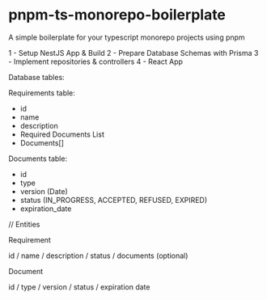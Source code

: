 # pnpm-ts-monorepo-boilerplate

A simple boilerplate for your typescript monorepo projects using pnpm


1 - Setup NestJS App & Build
2 - Prepare Database Schemas with Prisma
3 - Implement repositories & controllers
4 - React App

Database tables:

Requirements table:

- id
- name
- description
- Required Documents List
- Documents[]


Documents table:
- id
- type
- version (Date)
- status (IN_PROGRESS, ACCEPTED, REFUSED, EXPIRED)
- expiration_date



// Entities

Requirement

id / name / description / status / documents (optional)

Document

id / type / version / status / expiration date

